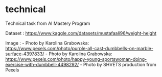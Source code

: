 # technical
Technical task from AI Mastery Program

Dataset : https://www.kaggle.com/datasets/mustafaali96/weight-height


Image   : - Photo by Karolina Grabowska: https://www.pexels.com/photo/purple-all-cast-dumbbells-on-marble-surface-4397833/
          - Photo by Karolina Grabowska: https://www.pexels.com/photo/happy-young-sportswoman-doing-exercise-with-dumbbell-4498292/
          - Photo by SHVETS production from Pexels
